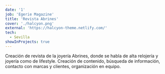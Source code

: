 ```yaml
---
date: '1'
job: 'Egerie Magazine'
title: 'Revista Abrines'
cover: './halcyon.png'
external: 'https://halcyon-theme.netlify.com/'
tech:
  - Sevilla
showInProjects: true
---
```


Creación de revista de la joyería Abrines, donde se habla de alta relojería y joyería como de lifestyle. Creación de contenido, búsqueda de información, contacto con marcas y clientes, organización en equipo.